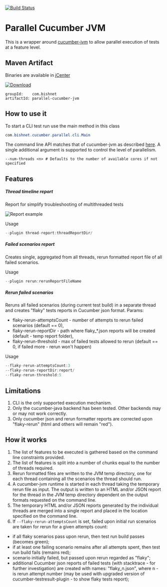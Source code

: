 [![Build Status](https://travis-ci.org/djb61/parallel-cucumber-jvm.svg?branch=master)](https://travis-ci.org/djb61/parallel-cucumber-jvm)
# Parallel Cucumber JVM
This is a wrapper around [cucumber-jvm](https://github.com/cucumber/cucumber-jvm) to allow parallel execution of tests at a feature level.

## Maven Artifact
Binaries are available in [jCenter](https://bintray.com/bintray/jcenter?filterByPkgName=parallel-cucumber-jvm)

[ ![Download](https://api.bintray.com/packages/djb61/maven/parallel-cucumber-jvm/images/download.svg) ](https://bintray.com/djb61/maven/parallel-cucumber-jvm/_latestVersion)
```
groupId:    com.bishnet
artifactId: parallel-cucumber-jvm 
```

## How to use it
To start a CLI test run use the main method in this class
``` java
com.bishnet.cucumber.parallel.cli.Main
```
The command line API matches that of cucumber-jvm as described [here](https://raw.githubusercontent.com/cucumber/cucumber-jvm/v1.2.2/core/src/main/resources/cucumber/api/cli/USAGE.txt).
A single additional argument is supported to control the level of parallelism.
```
--num-threads <n> # Defaults to the number of available cores if not specified
```

## Features

##### Thread timeline report

Report for simplify troubleshooting of multithreaded tests

![Report example](http://i.imgur.com/xfJfZAx.png)

Usage

``` java
--plugin thread-report:threadReportDir/
```

##### Failed scenarios report 

Creates single, aggregated from all threads, rerun formatted report file of all failed scenarios. 

Usage
``` java
--plugin rerun:rerunReportFileName
```
##### Rerun failed scenarios

Reruns all failed scenarios (during current test build) in a separate thread and creates "flaky" tests reports in Cucumber json format. Params: 
- flaky-rerun-attemptsCount - number of attempts to rerun failed scenarios (default == 0), 
- flaky-rerun-reportDir - path where flaky_*.json reports will be created (default - temp report folder),
- flaky-rerun-threshold - max of failed tests allowed to rerun (default == 0, if failed more - rerun won't happen)

Usage
``` java
--flaky-rerun-attemptsCount:3  
--flaky-rerun-reportDir:report/
--flaky-rerun-threshold:5
```

## Limitations
1. CLI is the only supported execution mechanism.
2. Only the cucumber-java backend has been tested. Other backends may or may not work correctly.
3. Only cucumber json and rerun formatter reports are corrected upon "flaky-rerun" (html and others will remain "red").

## How it works
1. The list of features to be executed is gathered based on the command line constraints provided.
2. The list of features is split into a number of chunks equal to the number of threads required.
3. Rerun formatted files are written to the JVM temp directory, one for each thread containing all the scenarios the thread should run.
4. A cucumber-jvm runtime is started in each thread taking the temporary rerun file as input. The output is written to an HTML and/or JSON report for the thread in the JVM temp directory dependent on the output formats requested on the command line.
5. The temporary HTML and/or JSON reports generated by the individual threads are merged into a single report and placed in the location specified on the command line.
6. If ```--flaky-rerun-attemptsCount``` is set, failed upon initial run scenarios are taken for rerun for a given attempts count: 
- if all flaky scenarios pass upon rerun, then test run build passes (becomes green);
- if at least one failing scenario remains after all attempts spent, then test run build fails (remains red);
- scenario initially failed, but passed upon rerun regarded as "flaky"; 
- additional Cucumber json reports of failed tests (with stacktrace - for further investigation) are created with names: "flaky_n.json", where n -
 is rerun attempt number (may be used with upgraded version of cucumber-testresult-plugin - to show flaky tests report);
   
